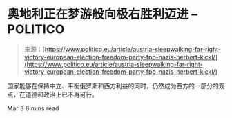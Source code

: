 <!--yml

category: 未分类

date: 2024-05-29 12:43:32

-->

# 奥地利正在梦游般向极右胜利迈进 – POLITICO

> 来源：[https://www.politico.eu/article/austria-sleepwalking-far-right-victory-european-election-freedom-party-fpo-nazis-herbert-kickl/](https://www.politico.eu/article/austria-sleepwalking-far-right-victory-european-election-freedom-party-fpo-nazis-herbert-kickl/)

国家能够在保持中立、平衡俄罗斯和西方利益的同时，仍然成为西方的一部分的观点，在道德和政治上已不再可行。

Mar 3 6 mins read
